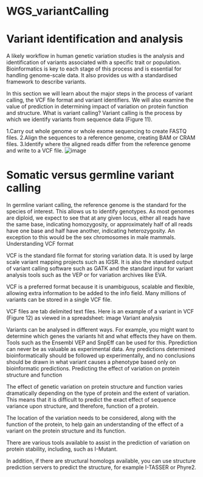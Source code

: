 # WGS_variantCalling

# Variant identification and analysis

A likely workflow in human genetic variation studies is the analysis and identification of variants associated with a specific trait or population. Bioinformatics is key to each stage of this process and is essential for handling genome-scale data. It also provides us with a standardised framework to describe variants.

In this section we will learn about the major steps in the process of variant calling, the VCF file format and variant identifiers. We will also examine the value of prediction in determining impact of variation on protein function and structure.
What is variant calling?
Variant calling is the process by which we identify variants from sequence data (Figure 11).

1.Carry out whole genome or whole exome sequencing to create FASTQ files.
2.Align the sequences to a reference genome, creating BAM or CRAM files.
3.Identify where the aligned reads differ from the reference genome and write to a VCF file.
![image](https://github.com/sukirtipriya/WGS_variantCalling/assets/88479900/e172e4ac-7533-482a-b585-4dc423026aba)

# Somatic versus germline variant calling

In germline variant calling, the reference genome is the standard for the species of interest. This allows us to identify genotypes. As most genomes are diploid, we expect to see that at any given locus, either all reads have the same base, indicating homozygosity, or approximately half of all reads have one base and half have another, indicating heterozygosity. An exception to this would be the sex chromosomes in male mammals.
Understanding VCF format

VCF is the standard file format for storing variation data. It is used by large scale variant mapping projects such as IGSR. It is also the standard output of variant calling software such as GATK and the standard input for variant analysis tools such as the VEP or for variation archives like EVA.

VCF is a preferred format because it is unambiguous, scalable and flexible, allowing extra information to be added to the info field. Many millions of variants can be stored in a single VCF file.

VCF files are tab delimited text files. Here is an example of a variant in VCF (Figure 12) as viewed in a spreadsheet: image
Variant analysis

Variants can be analysed in different ways. For example, you might want to determine which genes the variants hit and what effects they have on them. Tools such as the Ensembl VEP and SnpEff can be used for this. Pprediction can never be as valuable as experimental data. Any predictions determined bioinformatically should be followed up experimentally, and no conclusions should be drawn in what variant causes a phenotype based only on bioinformatic predictions.
Predicting the effect of variation on protein structure and function

The effect of genetic variation on protein structure and function varies dramatically depending on the type of protein and the extent of variation. This means that it is difficult to predict the exact effect of sequence variance upon structure, and therefore, function of a protein.

The location of the variation needs to be considered, along with the function of the protein, to help gain an understanding of the effect of a variant on the protein structure and its function.

There are various tools available to assist in the prediction of variation on protein stability, including, such as I-Mutant.

In addition, if there are structural homologs available, you can use structure prediction servers to predict the structure, for example I-TASSER or Phyre2.
